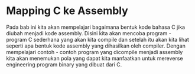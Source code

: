 # Mapping C ke Assembly

Pada bab ini kita akan mempelajari bagaimana bentuk kode bahasa C jika diubah menjadi kode assembly. Disini kita akan mencoba program - program C sederhana yang akan kita compile dan setelah itu akan kita lihat seperti apa bentuk kode assembly yang dihasilkan oleh compiler. Dengan mempelajari contoh - contoh program yang dicompile menjadi assembly kita akan menemukan pola yang dapat kita manfaatkan untuk mereverse engineering program binary yang dibuat dari C.